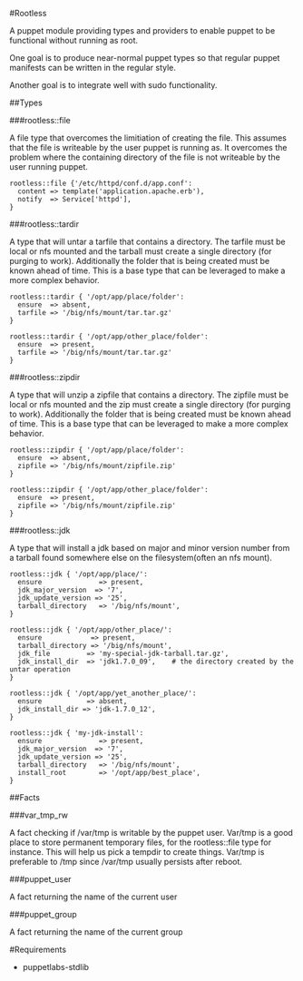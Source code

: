 #Rootless

A puppet module providing types and providers to enable puppet to be 
functional without running as root.

One goal is to produce near-normal puppet types so that regular puppet 
manifests can be written in the regular style.

Another goal is to integrate well with sudo functionality.


##Types

###rootless::file

A file type that overcomes the limitiation of creating the file. This 
assumes that the file is writeable by the user puppet is running as. It 
overcomes the problem where the containing directory of the file is not
writeable by the user running puppet.

    rootless::file {'/etc/httpd/conf.d/app.conf':
      content => template('application.apache.erb'),
      notify  => Service['httpd'],
    }

###rootless::tardir

A type that will untar a tarfile that contains a directory. The tarfile must be local
or nfs mounted and the tarball must create a single directory (for purging to work).
Additionally the folder that is being created must be known ahead of time. This is a
base type that can be leveraged to make a more complex behavior.

    rootless::tardir { '/opt/app/place/folder':
      ensure  => absent,
      tarfile => '/big/nfs/mount/tar.tar.gz'
    }

    rootless::tardir { '/opt/app/other_place/folder':
      ensure  => present,
      tarfile => '/big/nfs/mount/tar.tar.gz'
    }

###rootless::zipdir

A type that will unzip a zipfile that contains a directory. The zipfile must be local
or nfs mounted and the zip must create a single directory (for purging to work).
Additionally the folder that is being created must be known ahead of time. This is a
base type that can be leveraged to make a more complex behavior.

    rootless::zipdir { '/opt/app/place/folder':
      ensure  => absent,
      zipfile => '/big/nfs/mount/zipfile.zip'
    }

    rootless::zipdir { '/opt/app/other_place/folder':
      ensure  => present,
      zipfile => '/big/nfs/mount/zipfile.zip'
    }

###rootless::jdk

A type that will install a jdk based on major and minor version number from
a tarball found somewhere else on the filesystem(often an nfs mount).

    rootless::jdk { '/opt/app/place/':
      ensure              => present,
      jdk_major_version  => '7',
      jdk_update_version => '25',
      tarball_directory   => '/big/nfs/mount',
    }

    rootless::jdk { '/opt/app/other_place/':
      ensure            => present,
      tarball_directory => '/big/nfs/mount',
      jdk_file         => 'my-special-jdk-tarball.tar.gz',
      jdk_install_dir  => 'jdk1.7.0_09',    # the directory created by the untar operation
    }

    rootless::jdk { '/opt/app/yet_another_place/':
      ensure           => absent,
      jdk_install_dir => 'jdk-1.7.0_12',
    }

    rootless::jdk { 'my-jdk-install':
      ensure              => present,
      jdk_major_version  => '7',
      jdk_update_version => '25',
      tarball_directory   => '/big/nfs/mount',
      install_root        => '/opt/app/best_place',
    }

##Facts

###var_tmp_rw

A fact checking if /var/tmp is writable by the puppet user. Var/tmp is a good place to
store permanent temporary files, for the rootless::file type for instance. This will help
us pick a tempdir to create things. Var/tmp is preferable to /tmp since /var/tmp usually
persists after reboot.


###puppet_user

A fact returning the name of the current user

###puppet_group

A fact returning the name of the current group

#Requirements

* puppetlabs-stdlib
